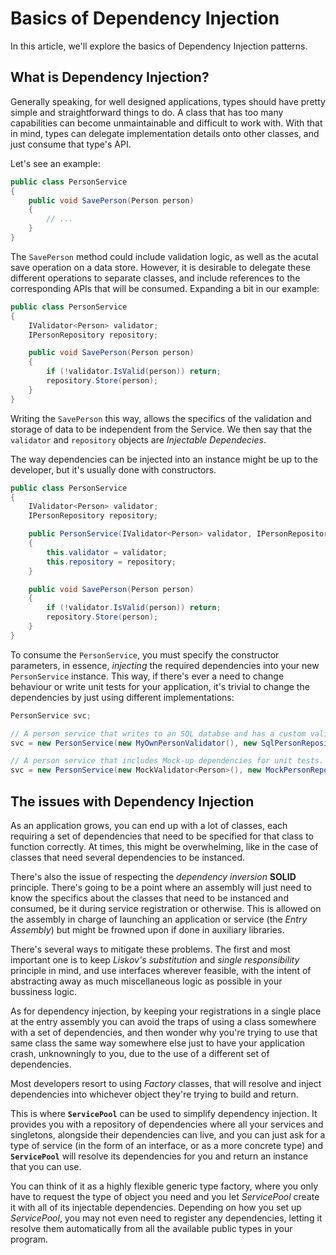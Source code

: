 # Basics of Dependency Injection

In this article, we'll explore the basics of Dependency Injection patterns.

## What is Dependency Injection?
Generally speaking, for well designed applications, types should have pretty simple and straightforward things to do. A class that has too many capabilities can become unmaintainable and difficult to work with. With that in mind, types can delegate implementation details onto other classes, and just consume that type's API.

Let's see an example:

```csharp
public class PersonService
{
    public void SavePerson(Person person)
    {
        // ...
    }
}
```
The `SavePerson` method could include validation logic, as well as the acutal save operation on a data store. However, it is desirable to delegate these different operations to separate classes, and include references to the corresponding APIs that will be consumed. Expanding a bit in our example:
```csharp
public class PersonService
{
    IValidator<Person> validator;
    IPersonRepository repository;

    public void SavePerson(Person person)
    {
        if (!validator.IsValid(person)) return;
        repository.Store(person);
    }
}
```
Writing the `SavePerson` this way, allows the specifics of the validation and storage of data to be independent from the Service. We then say that the `validator` and `repository` objects are *Injectable Dependecies*.

The way dependencies can be injected into an instance might be up to the developer, but it's usually done with constructors.
```csharp
public class PersonService
{
    IValidator<Person> validator;
    IPersonRepository repository;

    public PersonService(IValidator<Person> validator, IPersonRepository repository)
    {
        this.validator = validator;
        this.repository = repository;
    }

    public void SavePerson(Person person)
    {
        if (!validator.IsValid(person)) return;
        repository.Store(person);
    }
}
```
To consume the `PersonService`, you must specify the constructor parameters, in essence, *injecting* the required dependencies into your new `PersonService` instance. This way, if there's ever a need to change behaviour or write unit tests for your application, it's trivial to change the dependencies by just using different implementations:
```csharp
PersonService svc;

// A person service that writes to an SQL databse and has a custom validator.
svc = new PersonService(new MyOwnPersonValidator(), new SqlPersonRepository());

// A person service that includes Mock-up dependencies for unit tests.
svc = new PersonService(new MockValidator<Person>(), new MockPersonRepository());
```
## The issues with Dependency Injection
As an application grows, you can end up with a lot of classes, each requiring a set of dependencies that need to be specified for that class to function correctly. At times, this might be overwhelming, like in the case of classes that need several dependencies to be instanced.

There's also the issue of respecting the *dependency inversion* **SOLID** principle. There's going to be a point where an assembly will just need to know the specifics about the classes that need to be instanced and consumed, be it during service registration or otherwise. This is allowed on the assembly in charge of launching an application or service (the *Entry Assembly*) but might be frowned upon if done in auxiliary libraries.

There's several ways to mitigate these problems. The first and most important one is to keep *Liskov's substitution* and *single responsibility* principle in mind, and use interfaces wherever feasible, with the intent of abstracting away as much miscellaneous logic as possible in your bussiness logic.

As for dependency injection, by keeping your registrations in a single place at the entry assembly you can avoid the traps of using a class somewhere with a set of dependencies, and then wonder why you're trying to use that same class the same way somewhere else just to have your application crash, unknowningly to you, due to the use of a different set of dependencies.

Most developers resort to using *Factory* classes, that will resolve and inject dependencies into whichever object they're trying to build and return.

This is where **`ServicePool`** can be used to simplify dependency injection. It provides you with a repository of dependencies where all your services and singletons, alongside their dependencies can live, and you can just ask for a type of service (in the form of an interface, or as a more concrete type) and **`ServicePool`** will resolve its dependencies for you and return an instance that you can use.

You can think of it as a highly flexible generic type factory, where you only have to request the type of object you need and you let *ServicePool* create it with all of its injectable dependencies. Depending on how you set up *ServicePool*, you may not even need to register any dependencies, letting it resolve them automatically from all the available public types in your program.